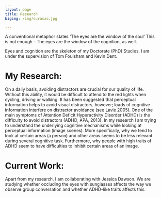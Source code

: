```yaml
---
layout: page
title: Research
bigimg: /img/curacao.jpg

---
```


A conventional metaphor states 'The eyes are the window of the soul' 
This is not enough - The eyes are the window of the cognition, as well.

Eyes and cognition are the skeleton of my Doctorate (PhD) Studies.
I am under the supervision of Tom Foulsham and Kevin Dent.

# My Research:

On a daily basis, avoiding distractors are crucial for our quality of life. Without this ability, it would be difficult to attend to the red lights when cycling, driving or walking. It has been suggested that perceptual information helps to avoid visual distractors, however; loads of cognitive information interfere on distractor avoidance (see Lavie 2005). One of the main symptoms of Attention Deficit Hyperactivity Disorder (ADHD) is the difficulty to avoid distractors (ADHD; APA, 2013).
In my research I am trying to understand the underlying cognitive mechanisms while looking at perceptual information (image scenes). More specifically, why we tend to look at certain areas (a person) and other areas seems to be less relevant during several cognitive task. Furthermore, why people with high traits of ADHD seem to have difficulties to inhibit certain areas of an image.

# Current Work:

Apart from my research, I am collaborating with Jessica Dawson. We are studying whether occluding the eyes with sunglasses affects the way we observe group conversation and whether ADHD-like traits affects this.



